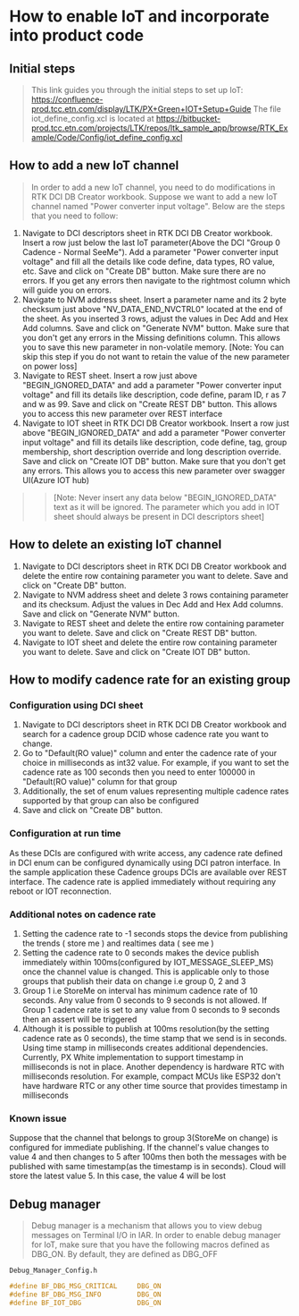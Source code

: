 # How to enable IoT and incorporate into product code

## Initial steps

>This link guides you through the initial steps to set up IoT:
<https://confluence-prod.tcc.etn.com/display/LTK/PX+Green+IOT+Setup+Guide>
>The file iot_define_config.xcl is located at <https://bitbucket-prod.tcc.etn.com/projects/LTK/repos/ltk_sample_app/browse/RTK_Example/Code/Config/iot_define_config.xcl>

## How to add a new IoT channel

>In order to add a new IoT channel, you need to do modifications in RTK DCI DB Creator workbook. Suppose we want to add a new IoT channel named "Power converter input voltage". Below are the steps that you need to follow:

1. Navigate to DCI descriptors sheet in RTK DCI DB Creator workbook. Insert a row just below the last IoT parameter(Above the DCI "Group 0 Cadence - Normal SeeMe"). Add a parameter "Power converter input voltage" and fill all the details like code define, data types, RO value, etc. Save and click on "Create DB" button. Make sure there are no errors. If you get any errors then navigate to the rightmost column which will guide you on errors.
2. Navigate to NVM address sheet. Insert a parameter name and its 2 byte checksum just above "NV_DATA_END_NVCTRL0" located at the end of the sheet. As you inserted 3 rows, adjust the values in Dec Add and Hex Add columns. Save and click on "Generate NVM" button. Make sure that you don't get any errors in the Missing definitions column. This allows you to save this new parameter in non-volatile memory.
[Note: You can skip this step if you do not want to retain the value of the new parameter on power loss]
3. Navigate to REST sheet. Insert a row just above "BEGIN_IGNORED_DATA" and add a parameter "Power converter input voltage" and fill its details like description, code define, param ID, r as 7 and w as 99. Save and click on "Create REST DB" button. This allows you to access this new parameter over REST interface
4. Navigate to IOT sheet in RTK DCI DB Creator workbook. Insert a row just above "BEGIN_IGNORED_DATA" and add a parameter "Power converter input voltage" and fill its details like description, code define, tag, group membership, short description override and long description override. Save and click on "Create IOT DB" button. Make sure that you don't get any errors. This allows you to access this new parameter over swagger UI(Azure IOT hub)

>>[Note: Never insert any data below "BEGIN_IGNORED_DATA" text as it will be ignored. The parameter which you add in IOT sheet should always be present in DCI descriptors sheet]

## How to delete an existing IoT channel

1. Navigate to DCI descriptors sheet in RTK DCI DB Creator workbook and delete the entire row containing parameter you want to delete. Save and click on "Create DB" button.
2. Navigate to NVM address sheet and delete 3 rows containing parameter and its checksum. Adjust the values in Dec Add and Hex Add columns. Save and click on "Generate NVM" button.
3. Navigate to REST sheet and delete the entire row containing parameter you want to delete. Save and click on "Create REST DB" button.
4. Navigate to IOT sheet and delete the entire row containing parameter you want to delete. Save and click on "Create IOT DB" button.

## How to modify cadence rate for an existing group

### Configuration using DCI sheet

1. Navigate to DCI descriptors sheet in RTK DCI DB Creator workbook and search for a cadence group DCID whose cadence rate you want to change.
2. Go to "Default(RO value)" column and enter the cadence rate of your choice in milliseconds as int32 value. For example, if you want to set the cadence rate as 100 seconds then you need to enter 100000 in "Default(RO value)" column for that group
3. Additionally, the set of enum values representing multiple cadence rates supported by that group can also be configured
4. Save and click on "Create DB" button.

### Configuration at run time

As these DCIs are configured with write access, any cadence rate defined in DCI enum can be configured dynamically using DCI patron interface. In the sample application these Cadence groups DCIs are available over REST interface. The cadence rate is applied immediately without requiring any reboot or IOT reconnection.

### Additional notes on cadence rate

1. Setting the cadence rate to -1 seconds stops the device from publishing the trends ( store me ) and realtimes data ( see me )
2. Setting the cadence rate to 0 seconds makes the device publish immediately within 100ms(configured by IOT_MESSAGE_SLEEP_MS) once the channel value is changed. This is applicable only to those groups that publish their data on change i.e group 0, 2 and 3
3. Group 1 i.e StoreMe on interval has minimum cadence rate of 10 seconds. Any value from 0 seconds to 9 seconds is not allowed. If Group 1 cadence rate is set to any value from 0 seconds to 9 seconds then an assert will be triggered
4. Although it is possible to publish at 100ms resolution(by the setting cadence rate as 0 seconds), the time stamp that we send is in seconds. Using time stamp in milliseconds creates additional dependencies. Currently, PX White implementation to support timestamp in milliseconds is not in place. Another dependency is hardware RTC with milliseconds resolution. For example, compact MCUs like ESP32 don't have hardware RTC or any other time source that provides timestamp in milliseconds

### Known issue

Suppose that the channel that belongs to group 3(StoreMe on change) is configured for immediate publishing. If the channel's value changes to value 4 and then changes to 5 after 100ms then both the messages with be published with same timestamp(as the timestamp is in seconds). Cloud will store the latest value 5. In this case, the value 4 will be lost

## Debug manager

>Debug manager is a mechanism that allows you to view debug messages on Terminal I/O in IAR. In order to enable debug manager for IoT, make sure that you have the following macros defined as DBG_ON. By default, they are defined as DBG_OFF

`Debug_Manager_Config.h`

``` h
#define BF_DBG_MSG_CRITICAL     DBG_ON
#define BF_DBG_MSG_INFO         DBG_ON
#define BF_IOT_DBG              DBG_ON
```
